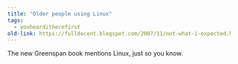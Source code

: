 ```yaml
---
title: "Older people using Linux"
tags:
  - youhearditherefirst
old-link: https://fulldecent.blogspot.com/2007/11/not-what-i-expected.html
---
```


The new Greenspan book mentions Linux, just so you know.
